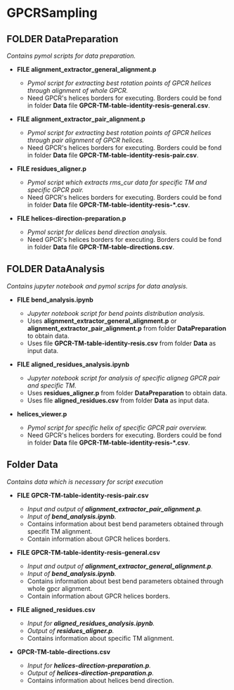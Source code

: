 # GPCRSampling

## FOLDER DataPreparation
*Contains pymol scripts for data preparation.*
* **FILE alignment_extractor_general_alignment.p**

  * *Pymol script for extracting best rotation points of GPCR helices through alignment of whole GPCR.*
  * Need GPCR's helices borders for executing. Borders could be fond in folder **Data** file **GPCR-TM-table-identity-resis-general.csv**.
* **FILE alignment_extractor_pair_alignment.p**

  * *Pymol script for extracting best rotation points of GPCR helices through pair alignment of GPCR helices.*
  * Need GPCR's helices borders for executing. Borders could be fond in folder **Data** file **GPCR-TM-table-identity-resis-pair.csv**.
* **FILE residues_aligner.p** 

  * *Pymol script which extracts rms_cur data for specific TM and specific GPCR pair.*
  * Need GPCR's helices borders for executing. Borders could be fond in folder **Data** file **GPCR-TM-table-identity-resis-*.csv**.
* **FILE helices-direction-preparation.p**

  * *Pymol script for delices bend direction analysis.*
  * Need GPCR's helices borders for executing. Borders could be fond in folder **Data** file **GPCR-TM-table-directions.csv**.

## FOLDER DataAnalysis
*Contains jupyter notebook and pymol scrips for data analysis.*
* **FILE bend_analysis.ipynb**

  * *Jupyter notebook script for bend points distribution analysis.*
  * Uses **alignment_extractor_general_alignment.p** or **alignment_extractor_pair_alignment.p** from folder **DataPreparation** to obtain data.
  * Uses file **GPCR-TM-table-identity-resis.csv** from folder **Data** as input data.
* **FILE aligned_residues_analysis.ipynb**

  * *Jupyter notebook script for analysis of specific aligneg GPCR pair and specific TM.*
  * Uses **residues_aligner.p** from folder **DataPreparation** to obtain data.
  * Uses file **aligned_residues.csv** from folder **Data** as input data.
  
* **helices_viewer.p**

  * *Pymol script for specific helix of specific GPCR pair overview.*
  * Need GPCR's helices borders for executing. Borders could be fond in folder **Data** file **GPCR-TM-table-identity-resis-*.csv**.
  
## Folder Data
*Contains data which is necessary for script execution*
* **FILE GPCR-TM-table-identity-resis-pair.csv**

  * *Input and output of **alignment_extractor_pair_alignment.p**.*
  * *Input of **bend_analysis.ipynb**.*
  * Contains information about best bend parameters obtained through specifit TM alignment.
  * Contain information about GPCR helices borders.
* **FILE GPCR-TM-table-identity-resis-general.csv**

  * *Input and output of **alignment_extractor_general_alignment.p**.*
  * *Input of **bend_analysis.ipynb**.*
  * Contains information about best bend parameters obtained through whole gpcr alignment.
  * Contain information about GPCR helices borders.
* **FILE aligned_residues.csv**

  * *Input for **aligned_residues_analysis.ipynb**.*
  * *Output of **residues_aligner.p**.*
  * Contains information about specific TM alignment.
  
* **GPCR-TM-table-directions.csv**
  * *Input for **helices-direction-preparation.p**.*
  * *Output of **helices-direction-preparation.p**.*
  * Contains information about helices bend direction.
